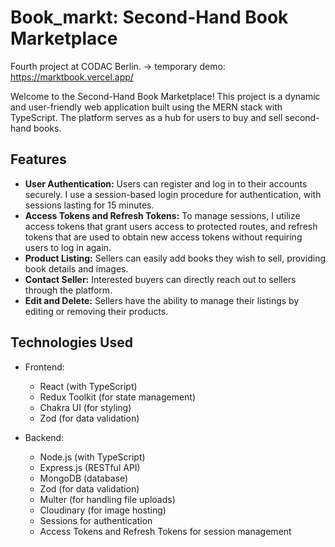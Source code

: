# Book_markt: Second-Hand Book Marketplace
Fourth project at CODAC Berlin. -> temporary demo: https://marktbook.vercel.app/

Welcome to the Second-Hand Book Marketplace! This project is a dynamic and user-friendly web application built using the MERN stack with TypeScript. 
The platform serves as a hub for users to buy and sell second-hand books.

## Features

- **User Authentication:** Users can register and log in to their accounts securely. I use a session-based login procedure for authentication, with sessions lasting for 15 minutes.
- **Access Tokens and Refresh Tokens:** To manage sessions, I utilize access tokens that grant users access to protected routes, and refresh tokens that are used to obtain new access tokens without requiring users to log in again.
- **Product Listing:** Sellers can easily add books they wish to sell, providing book details and images.
- **Contact Seller:** Interested buyers can directly reach out to sellers through the platform.
- **Edit and Delete:** Sellers have the ability to manage their listings by editing or removing their products.


## Technologies Used

- Frontend:
  - React (with TypeScript)
  - Redux Toolkit (for state management)
  - Chakra UI (for styling)
  - Zod (for data validation)

- Backend:
  - Node.js (with TypeScript)
  - Express.js (RESTful API)
  - MongoDB (database)
  - Zod (for data validation)
  - Multer (for handling file uploads)
  - Cloudinary (for image hosting)
  - Sessions for authentication
  - Access Tokens and Refresh Tokens for session management
